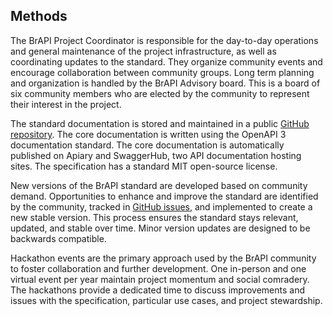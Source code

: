 ## Methods

The BrAPI Project Coordinator is responsible for the day-to-day operations and general maintenance of the project infrastructure, as well as coordinating updates to the standard. They organize community events and encourage collaboration between community groups. Long term planning and organization is handled by the BrAPI Advisory board. This is a board of six community members who are elected by the community to represent their interest in the project.

The standard documentation is stored and maintained in a public [GitHub repository]( https://github.com/plantbreeding/BrAPI). The core documentation is written using the OpenAPI 3 documentation standard. The core documentation is automatically published on Apiary and SwaggerHub, two API documentation hosting sites. The specification has a standard MIT open-source license.

New versions of the BrAPI standard are developed based on community demand. Opportunities to enhance and improve the standard are identified by the community, tracked in [GitHub issues](https://github.com/plantbreeding/BrAPI/issues), and implemented to create a new stable version. This process ensures the standard stays relevant, updated, and stable over time. Minor version updates are designed to be backwards compatible.

Hackathon events are the primary approach used by the BrAPI community to foster collaboration and further development. One in-person and one virtual event per year maintain project momentum and social comradery. The hackathons provide a dedicated time to discuss improvements and issues with the specification, particular use cases, and project stewardship.
